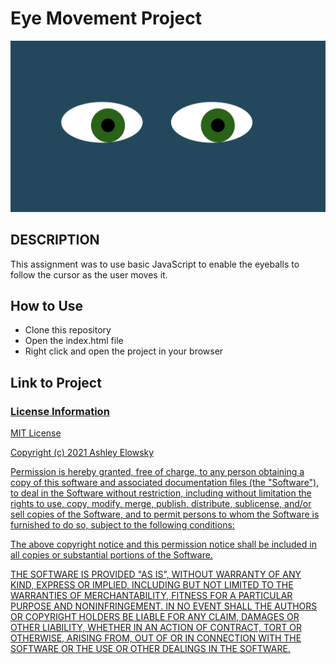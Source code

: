 <h1>Eye Movement Project</h1>
<img src="screenshot.png">

<h2>DESCRIPTION</h2>
<p>This assignment was to use basic JavaScript to enable the eyeballs to follow the cursor as the user moves it.</p>

<h2>How to Use</h2>
  <ul>
    <li>Clone this repository</li>
    <li>Open the index.html file</li>
    <li>Right click and open the project in your browser</li>
   </ul>
   
<h2>Link to Project</h2>
<a href=""</a>

<h3> License Information</h3>
<p>MIT License

Copyright (c) 2021 Ashley Elowsky

Permission is hereby granted, free of charge, to any person obtaining a copy
of this software and associated documentation files (the "Software"), to deal
in the Software without restriction, including without limitation the rights
to use, copy, modify, merge, publish, distribute, sublicense, and/or sell
copies of the Software, and to permit persons to whom the Software is
furnished to do so, subject to the following conditions:

The above copyright notice and this permission notice shall be included in all
copies or substantial portions of the Software.

THE SOFTWARE IS PROVIDED "AS IS", WITHOUT WARRANTY OF ANY KIND, EXPRESS OR
IMPLIED, INCLUDING BUT NOT LIMITED TO THE WARRANTIES OF MERCHANTABILITY,
FITNESS FOR A PARTICULAR PURPOSE AND NONINFRINGEMENT. IN NO EVENT SHALL THE
AUTHORS OR COPYRIGHT HOLDERS BE LIABLE FOR ANY CLAIM, DAMAGES OR OTHER
LIABILITY, WHETHER IN AN ACTION OF CONTRACT, TORT OR OTHERWISE, ARISING FROM,
OUT OF OR IN CONNECTION WITH THE SOFTWARE OR THE USE OR OTHER DEALINGS IN THE
SOFTWARE.</p>


